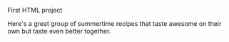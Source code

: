 First HTML project

Here's a great group of summertime recipes that taste awesome on their own but taste even better together. 